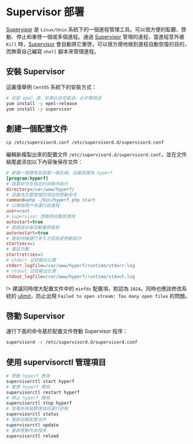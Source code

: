 # Supervisor 部署

[Supervisor](http://www.supervisord.org/) 是 `Linux/Unix` 系統下的一個進程管理工具。可以很方便的監聽、啓動、停止和重啓一個或多個進程。通過 [Supervisor](http://www.supervisord.org/) 管理的進程，當進程意外被 `Kill` 時，[Supervisor](http://www.supervisord.org/) 會自動將它重啓，可以很方便地做到進程自動恢復的目的，而無需自己編寫 `shell` 腳本來管理進程。

## 安裝 Supervisor

這裏僅舉例 `CentOS` 系統下的安裝方式：

```bash
# 安裝 epel 源，如果此前安裝過，此步驟跳過
yum install -y epel-release
yum install -y supervisor  
```

## 創建一個配置文件

```bash
cp /etc/supervisord.conf /etc/supervisord.d/supervisord.conf
```

編輯新複製出來的配置文件 `/etc/supervisord.d/supervisord.conf`，並在文件結尾處添加以下內容後保存文件：

```ini
# 新建一個應用並設置一個名稱，這裏設置為 hyperf
[program:hyperf]
# 設置命令在指定的目錄內執行
directory=/var/www/hyperf/
# 這裏為您要管理的項目的啓動命令
command=php ./bin/hyperf.php start
# 以哪個用户來運行該進程
user=root
# supervisor 啓動時自動該應用
autostart=true
# 進程退出後自動重啓進程
autorestart=true
# 進程持續運行多久才認為是啓動成功
startsecs=1
# 重試次數
startretries=3
# stderr 日誌輸出位置
stderr_logfile=/var/www/hyperf/runtime/stderr.log
# stdout 日誌輸出位置
stdout_logfile=/var/www/hyperf/runtime/stdout.log
```

!> 建議同時增大配置文件中的 `minfds` 配置項，默認為 `1024`。同時也應該修改系統的 [ulimit](https://wiki.swoole.com/#/other/sysctl?id=ulimit-%e8%ae%be%e7%bd%ae)，防止出現 `Failed to open stream: Too many open files` 的問題。

## 啓動 Supervisor

運行下面的命令基於配置文件啓動 Supervisor 程序：

```bash
supervisord -c /etc/supervisord.d/supervisord.conf
```

## 使用 supervisorctl 管理項目

```bash
# 啓動 hyperf 應用
supervisorctl start hyperf
# 重啓 hyperf 應用
supervisorctl restart hyperf
# 停止 hyperf 應用
supervisorctl stop hyperf  
# 查看所有被管理項目運行狀態
supervisorctl status
# 重新加載配置文件
supervisorctl update
# 重新啓動所有程序
supervisorctl reload
```
